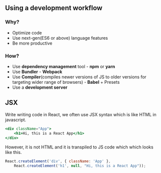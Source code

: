 ## Using a development workflow

### Why?
- Optimize code
- Use next-gen(ES6 or above) language features
- Be more productive

### How?
- Use **dependency management** tool - **npm** or **yarn**
- Use **Bundler** - **Webpack**
- Use **Compiler**(compiles newer versions of JS to older versions for targeting wider range of browsers) - **Babel** + Presets
- Use a **development server**

## JSX
Write writing code in React, we often use JSX syntax which is like HTML in javascript.
``` jsx
<div className="App">
    <h1>Hi, this is a React App</h1>
</div>
```
However, it is not HTML and it is transpiled to JS code which which looks like this.
``` js
React.createElement('div', { className: 'App' },
    React.createElement('h1', null, "Hi, this is a React App"));
```